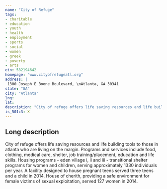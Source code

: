 ```yaml
---
name: "City of Refuge"
tags:
- charitable
- education
- youth
- health
- employment
- sports
- social
- women
- greek
- poverty
- arts
ein: 582194642
homepage: "www.cityofrefugeatl.org"
address: |
 1300 Joseph E Boone Boulevard, \nAtlanta, GA 30341
state: "GA"
city: "Atlanta"
lng: 
lat: 
description: "City of refuge offers life saving resources and life building tools to those in atlanta who are living on the margin. Programs and services include food, clothing, medical care, shelter, job training/placement, education and life skills. "
is_501c3: X
---
```


## Long description

City of refuge offers life saving resources and life building tools to those in atlanta who are living on the margin. Programs and services include food, clothing, medical care, shelter, job training/placement, education and life skills. Housing programs - eden village i, ii and iii - transitional shelter programs for women and children, serving approximately 1330 individuals per year. A facility designed to house pregnant teens served three teens and a child in 2014. House of cherith, providing a safe environment for female victims of sexual exploitation, served 127 women in 2014. 
